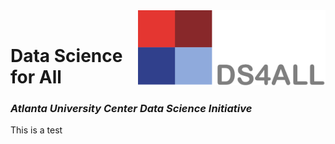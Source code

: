 <head>
  <link rel="shortcut icon" type="image/x-icon" href="images/favicon/favicon.ico">
</head>
<!-- ![DS4ALL Logo](/images/ds4all_logo.png) -->
<img src="/images/ds4all_logo.png" width="300" align="right">
<br>


# Data Science for All
### *Atlanta University Center Data Science Initiative*

This is a test
